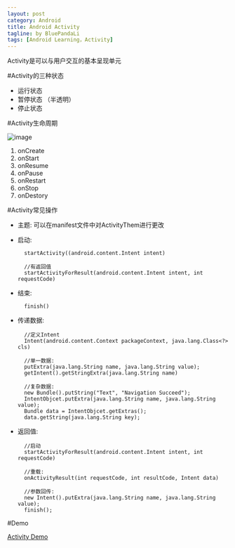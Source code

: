 ```yaml
---
layout: post
category: Android
title: Android Activity
tagline: by BluePandaLi
tags: [Android Learning，Activity]
---
```


Activity是可以与用户交互的基本呈现单元

<!--more-->

#Activity的三种状态

* 运行状态
* 暂停状态 （半透明）
* 停止状态

#Activity生命周期

![image](http://developer.android.com/images/activity_lifecycle.png)

1. onCreate
2. onStart
3. onResume
4. onPause
5. onRestart
6. onStop
7. onDestory 

#Activity常见操作

* 主题: 可以在manifest文件中对ActivityThem进行更改
* 启动: 
 		
		startActivity((android.content.Intent intent)
		
		//有返回值
		startActivityForResult(android.content.Intent intent, int requestCode)
* 结束: 
 
		finish()
* 传递数据:

		//定义Intent
		Intent(android.content.Context packageContext, java.lang.Class<?> cls)
		
		//单一数据: 
		putExtra(java.lang.String name, java.lang.String value);
		getIntent().getStringExtra(java.lang.String name)
		
		//复杂数据:
		new Bundle().putString("Text", "Navigation Succeed");
		IntentObjcet.putExtra(java.lang.String name, java.lang.String value);
		Bundle data = IntentObjcet.getExtras();
		data.getString(java.lang.String key);
* 返回值:  
	
		//启动
		startActivityForResult(android.content.Intent intent, int requestCode)
		
		//重载:
		onActivityResult(int requestCode, int resultCode, Intent data)
		
		//参数回传:
		new Intent().putExtra(java.lang.String name, java.lang.String value);  
		finish();
 	
#Demo

[Activity Demo](https://github.com/BluePandaLi/KeepLearning/tree/master/Android/Activity)
	




